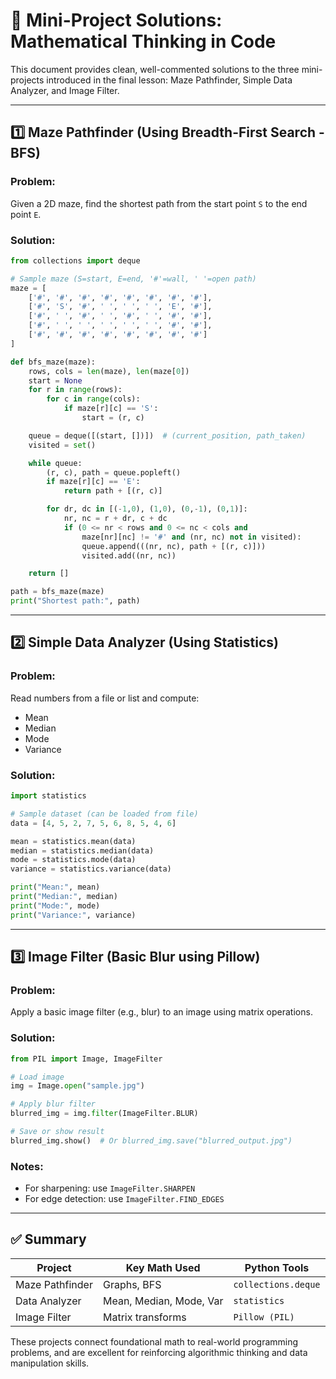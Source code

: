 
# 🔧 Mini-Project Solutions: Mathematical Thinking in Code

This document provides clean, well-commented solutions to the three mini-projects introduced in the final lesson: Maze Pathfinder, Simple Data Analyzer, and Image Filter.

---

## 1️⃣ Maze Pathfinder (Using Breadth-First Search - BFS)

### Problem:
Given a 2D maze, find the shortest path from the start point `S` to the end point `E`.

### Solution:

```python
from collections import deque

# Sample maze (S=start, E=end, '#'=wall, ' '=open path)
maze = [
    ['#', '#', '#', '#', '#', '#', '#', '#'],
    ['#', 'S', '#', ' ', ' ', ' ', 'E', '#'],
    ['#', ' ', '#', ' ', '#', ' ', '#', '#'],
    ['#', ' ', ' ', ' ', ' ', ' ', '#', '#'],
    ['#', '#', '#', '#', '#', '#', '#', '#']
]

def bfs_maze(maze):
    rows, cols = len(maze), len(maze[0])
    start = None
    for r in range(rows):
        for c in range(cols):
            if maze[r][c] == 'S':
                start = (r, c)

    queue = deque([(start, [])])  # (current_position, path_taken)
    visited = set()

    while queue:
        (r, c), path = queue.popleft()
        if maze[r][c] == 'E':
            return path + [(r, c)]

        for dr, dc in [(-1,0), (1,0), (0,-1), (0,1)]:
            nr, nc = r + dr, c + dc
            if (0 <= nr < rows and 0 <= nc < cols and 
                maze[nr][nc] != '#' and (nr, nc) not in visited):
                queue.append(((nr, nc), path + [(r, c)]))
                visited.add((nr, nc))

    return []

path = bfs_maze(maze)
print("Shortest path:", path)
```

---

## 2️⃣ Simple Data Analyzer (Using Statistics)

### Problem:
Read numbers from a file or list and compute:
- Mean
- Median
- Mode
- Variance

### Solution:

```python
import statistics

# Sample dataset (can be loaded from file)
data = [4, 5, 2, 7, 5, 6, 8, 5, 4, 6]

mean = statistics.mean(data)
median = statistics.median(data)
mode = statistics.mode(data)
variance = statistics.variance(data)

print("Mean:", mean)
print("Median:", median)
print("Mode:", mode)
print("Variance:", variance)
```

---

## 3️⃣ Image Filter (Basic Blur using Pillow)

### Problem:
Apply a basic image filter (e.g., blur) to an image using matrix operations.

### Solution:

```python
from PIL import Image, ImageFilter

# Load image
img = Image.open("sample.jpg")

# Apply blur filter
blurred_img = img.filter(ImageFilter.BLUR)

# Save or show result
blurred_img.show()  # Or blurred_img.save("blurred_output.jpg")
```

### Notes:
- For sharpening: use `ImageFilter.SHARPEN`
- For edge detection: use `ImageFilter.FIND_EDGES`

---

## ✅ Summary

| Project         | Key Math Used              | Python Tools        |
|----------------|----------------------------|---------------------|
| Maze Pathfinder| Graphs, BFS                | `collections.deque` |
| Data Analyzer  | Mean, Median, Mode, Var    | `statistics`        |
| Image Filter   | Matrix transforms          | `Pillow (PIL)`      |

These projects connect foundational math to real-world programming problems, and are excellent for reinforcing algorithmic thinking and data manipulation skills.